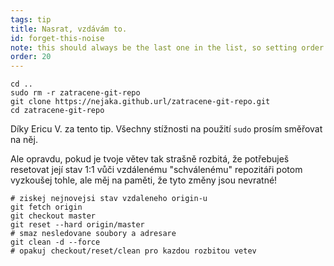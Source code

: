```yaml
---
tags: tip
title: Nasrat, vzdávám to.
id: forget-this-noise
note: this should always be the last one in the list, so setting order to 20 so I don't have to re-name/re-order it
order: 20
---
```


```git
cd ..
sudo rm -r zatracene-git-repo
git clone https://nejaka.github.url/zatracene-git-repo.git
cd zatracene-git-repo
```

Díky Ericu V. za tento tip. Všechny stížnosti na použití `sudo` prosím směřovat na něj.

Ale opravdu, pokud je tvoje větev tak strašně rozbitá, že potřebuješ resetovat její stav 1:1 vůči vzdálenému "schválenému" repozitáři potom vyzkoušej tohle, ale měj na paměti, že tyto změny jsou nevratné!


```git
# ziskej nejnovejsi stav vzdaleneho origin-u
git fetch origin
git checkout master
git reset --hard origin/master
# smaz nesledovane soubory a adresare
git clean -d --force
# opakuj checkout/reset/clean pro kazdou rozbitou vetev
```